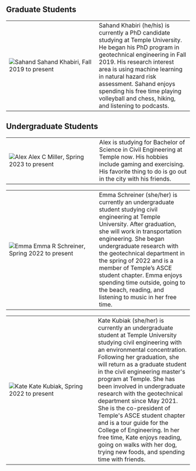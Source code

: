 ## Graduate Students
<table border="0">
 <tr>
    <td width=300>
  <img src="/team/sahand.jpg" alt="Sahand"  /> 
Sahand Khabiri, Fall 2019 to present
    </td>
    <td width=300>
Sahand Khabiri (he/his) is currently a PhD candidate studying at Temple University. He began his PhD program in geotechnical engineering in Fall 2019. His research interest area is using machine learning in natural hazard risk assessment. Sahand enjoys spending his free time playing volleyball and chess, hiking, and listening to podcasts.
    </td>
 </tr>
</table>
 
## Undergraduate Students
<table border="0">
 <tr>
    <td width=300>
  <img src="/team/Alex.png" alt="Alex" /> 
  Alex C Miller, Spring 2023 to present 
    </td>
    <td width=300>
Alex is studying for Bachelor of Science in Civil Engineering at Temple now. His hobbies include gaming and exercising. His favorite thing to do is go out in the city with his friends.
    </td>
 </tr>
</table>

<table border="0">
<tr>
<td width= 300>
<img src="/team/Emma.jpg" alt="Emma"/> 
Emma R Schreiner, Spring 2022 to present 
</td>
<td width=300>
Emma Schreiner (she/her) is currently an undergraduate student studying civil engineering at Temple University. After graduation, she will work in transportation engineering. She began undergraduate research with the geotechnical department in the spring of 2022 and is a member of Temple’s ASCE student chapter. Emma enjoys spending time outside, going to the beach, reading, and listening to music in her free time.
</td>
 </tr>
</table>

<table border="0">
 <tr>
    <td width= 300>

<img src="/team/Kate.jpg" alt="Kate"/> 
Kate Kubiak, Spring 2022 to present 
    </td>
    <td width=300>
Kate Kubiak (she/her) is currently an undergraduate student at Temple University studying civil engineering with an environmental concentration. Following her graduation, she will return as a graduate student in the civil engineering master's program at Temple. She has been involved in undergraduate research with the geotechnical department since May 2021. She is the co-president of Temple's ASCE student chapter and is a tour guide for the College of Engineering. In her free time, Kate enjoys reading, going on walks with her dog, trying new foods, and spending time with friends.
    </td>
 </tr>
</table>